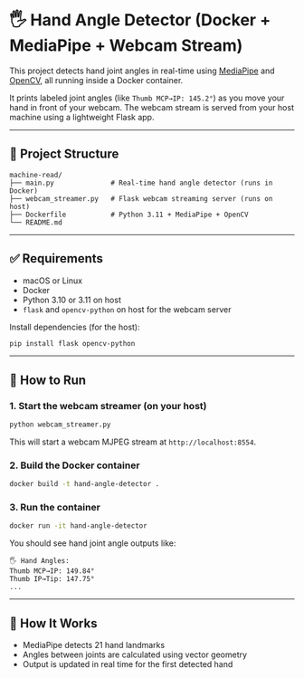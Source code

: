 # 🖐️ Hand Angle Detector (Docker + MediaPipe + Webcam Stream)

This project detects hand joint angles in real-time using [MediaPipe](https://mediapipe.dev/) and [OpenCV](https://opencv.org/), all running inside a Docker container.

It prints labeled joint angles (like `Thumb MCP→IP: 145.2°`) as you move your hand in front of your webcam. The webcam stream is served from your host machine using a lightweight Flask app.

---

## 📁 Project Structure

```
machine-read/
├── main.py              # Real-time hand angle detector (runs in Docker)
├── webcam_streamer.py   # Flask webcam streaming server (runs on host)
├── Dockerfile           # Python 3.11 + MediaPipe + OpenCV
└── README.md
```

---

## ✅ Requirements

- macOS or Linux
- Docker
- Python 3.10 or 3.11 on host
- `flask` and `opencv-python` on host for the webcam server

Install dependencies (for the host):
```bash
pip install flask opencv-python
```

---

## 🚀 How to Run

### 1. Start the webcam streamer (on your host)

```bash
python webcam_streamer.py
```

This will start a webcam MJPEG stream at `http://localhost:8554`.

### 2. Build the Docker container

```bash
docker build -t hand-angle-detector .
```

### 3. Run the container

```bash
docker run -it hand-angle-detector
```

You should see hand joint angle outputs like:

```
🖐️ Hand Angles:
Thumb MCP→IP: 149.84°
Thumb IP→Tip: 147.75°
...
```

---

## 🧠 How It Works

- MediaPipe detects 21 hand landmarks
- Angles between joints are calculated using vector geometry
- Output is updated in real time for the first detected hand
